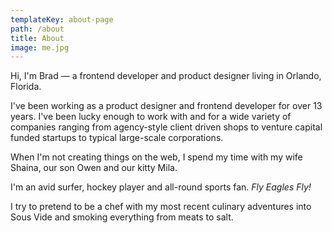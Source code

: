 ```yaml
---
templateKey: about-page
path: /about
title: About
image: me.jpg
---
```


Hi, I'm Brad — a frontend developer and product designer living in Orlando, Florida.

I've been working as a product designer and frontend developer for over 13 years. I've been lucky enough to work with and for a wide variety of companies ranging from agency-style client driven shops to venture capital funded startups to typical large-scale corporations.

When I'm not creating things on the web, I spend my time with my wife Shaina, our son Owen and our kitty Mila.

I'm an avid surfer, hockey player and all-round sports fan. _Fly Eagles Fly!_

I try to pretend to be a chef with my most recent culinary adventures into Sous Vide and smoking everything from meats to salt.
